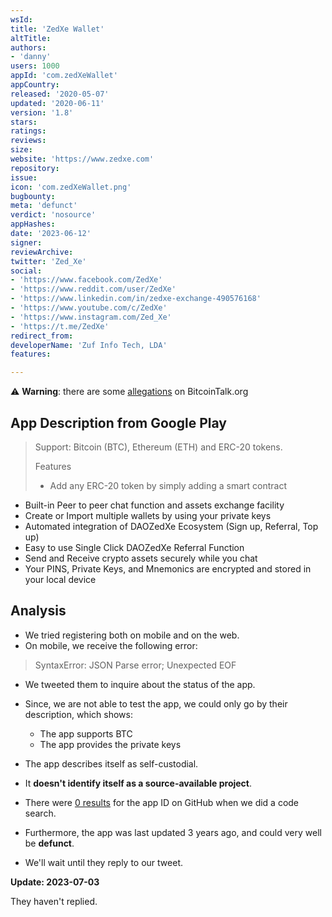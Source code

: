 ```yaml
---
wsId: 
title: 'ZedXe Wallet'
altTitle: 
authors:
- 'danny'
users: 1000
appId: 'com.zedXeWallet'
appCountry: 
released: '2020-05-07'
updated: '2020-06-11'
version: '1.8'
stars: 
ratings: 
reviews: 
size: 
website: 'https://www.zedxe.com'
repository: 
issue: 
icon: 'com.zedXeWallet.png'
bugbounty: 
meta: 'defunct'
verdict: 'nosource'
appHashes: 
date: '2023-06-12'
signer: 
reviewArchive: 
twitter: 'Zed_Xe'
social:
- 'https://www.facebook.com/ZedXe'
- 'https://www.reddit.com/user/ZedXe'
- 'https://www.linkedin.com/in/zedxe-exchange-490576168'
- 'https://www.youtube.com/c/ZedXe'
- 'https://www.instagram.com/Zed_Xe'
- 'https://t.me/ZedXe'
redirect_from: 
developerName: 'Zuf Info Tech, LDA'
features: 

---
```


⚠️ **Warning**: there are some [allegations](https://bitcointalk.org/index.php?action=printpage;topic=5050117.0) on BitcoinTalk.org

## App Description from Google Play

> Support: Bitcoin (BTC), Ethereum (ETH) and ERC-20 tokens.
>
> Features
> - Add any ERC-20 token by simply adding a smart contract
- Built-in Peer to peer chat function and assets exchange facility
- Create or Import multiple wallets by using your private keys
- Automated integration of DAOZedXe Ecosystem (Sign up, Referral, Top up)
- Easy to use Single Click DAOZedXe Referral Function
- Send and Receive crypto assets securely while you chat
- Your PINS, Private Keys, and Mnemonics are encrypted and stored in your local device

## Analysis

- We tried registering both on mobile and on the web.
- On mobile, we receive the following error:

> SyntaxError: JSON Parse error; Unexpected EOF

- We tweeted them to inquire about the status of the app.
- Since, we are not able to test the app, we could only go by their description, which shows:
  - The app supports BTC
  - The app provides the private keys
- The app describes itself as self-custodial.
- It **doesn't identify itself as a source-available project**.
- There were [0 results](https://github.com/search?q=com.zedXeWallet%2F&type=code) for the app ID on GitHub when we did a code search.
- Furthermore, the app was last updated 3 years ago, and could very well be **defunct**.

- We'll wait until they reply to our tweet.

**Update: 2023-07-03**

They haven't replied.
